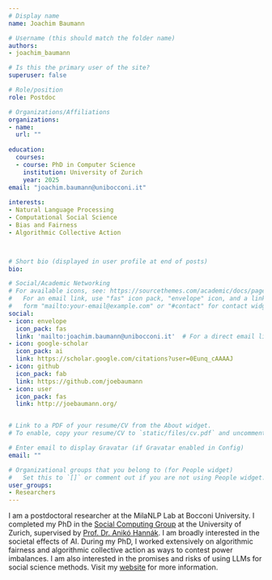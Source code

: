 ```yaml
---
# Display name
name: Joachim Baumann

# Username (this should match the folder name)
authors:
- joachim_baumann

# Is this the primary user of the site?
superuser: false

# Role/position
role: Postdoc

# Organizations/Affiliations
organizations:
- name:
  url: ""
  
education:
  courses:
  - course: PhD in Computer Science
    institution: University of Zurich
    year: 2025
email: "joachim.baumann@unibocconi.it"
    
interests:
- Natural Language Processing
- Computational Social Science
- Bias and Fairness
- Algorithmic Collective Action



# Short bio (displayed in user profile at end of posts)
bio: 

# Social/Academic Networking
# For available icons, see: https://sourcethemes.com/academic/docs/page-builder/#icons
#   For an email link, use "fas" icon pack, "envelope" icon, and a link in the
#   form "mailto:your-email@example.com" or "#contact" for contact widget.
social:
- icon: envelope
  icon_pack: fas
  link: 'mailto:joachim.baumann@unibocconi.it'  # For a direct email link, use "mailto:debora.nozza@unibocconi.it".
- icon: google-scholar
  icon_pack: ai
  link: https://scholar.google.com/citations?user=0Eunq_cAAAAJ
- icon: github
  icon_pack: fab
  link: https://github.com/joebaumann
- icon: user
  icon_pack: fas
  link: http://joebaumann.org/


# Link to a PDF of your resume/CV from the About widget.
# To enable, copy your resume/CV to `static/files/cv.pdf` and uncomment the lines below.

# Enter email to display Gravatar (if Gravatar enabled in Config)
email: ""

# Organizational groups that you belong to (for People widget)
#   Set this to `[]` or comment out if you are not using People widget.
user_groups:
- Researchers
---
```


I am a postdoctoral researcher at the MilaNLP Lab at Bocconi University. I completed my PhD in the [Social Computing Group](https://www.ifi.uzh.ch/en/scg.html) at the University of Zurich, supervised by [Prof. Dr. Anikó Hannák](https://www.ifi.uzh.ch/en/scg/people/hannak.html). I am broadly interested in the societal effects of AI. During my PhD, I worked extensively on algorithmic fairness and algorithmic collective action as ways to contest power imbalances. I am also interested in the promises and risks of using LLMs for social science methods. Visit my [website](http://joebaumann.org/) for more information.